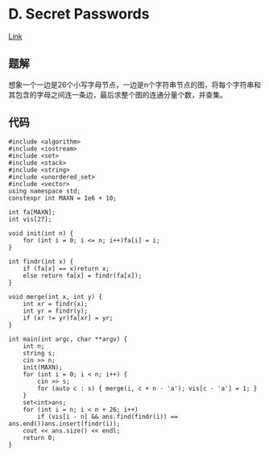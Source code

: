 # D. Secret Passwords

[Link](https://codeforces.com/problemset/problem/1263/D)

## 题解

想象一个一边是26个小写字母节点，一边是n个字符串节点的图，将每个字符串和其包含的字母之间连一条边，最后求整个图的连通分量个数，并查集。

## 代码

    #include <algorithm>
    #include <iostream>
    #include <set>
    #include <stack>
    #include <string>
    #include <unordered_set>
    #include <vector>
    using namespace std;
    constexpr int MAXN = 1e6 + 10;

    int fa[MAXN];
    int vis[27];

    void init(int n) {
        for (int i = 0; i <= n; i++)fa[i] = i;
    }

    int findr(int x) {
        if (fa[x] == x)return x;
        else return fa[x] = findr(fa[x]);
    }

    void merge(int x, int y) {
        int xr = findr(x);
        int yr = findr(y);
        if (xr != yr)fa[xr] = yr;
    }

    int main(int argc, char **argv) {
        int n;
        string s;
        cin >> n;
        init(MAXN);
        for (int i = 0; i < n; i++) {
            cin >> s;
            for (auto c : s) { merge(i, c + n - 'a'); vis[c - 'a'] = 1; }
        }
        set<int>ans;
        for (int i = n; i < n + 26; i++)
            if (vis[i - n] && ans.find(findr(i)) == ans.end())ans.insert(findr(i));
        cout << ans.size() << endl;
        return 0;
    }